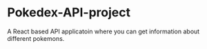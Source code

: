 # Pokedex-API-project
A React based API applicatoin where you can get information about different pokemons.
